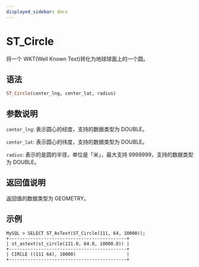 ```yaml
---
displayed_sidebar: docs
---
```


# ST_Circle



将一个 WKT(Well Known Text)转化为地球球面上的一个圆。

## 语法

```Haskell
ST_Circle(center_lng, center_lat, radius)
```

## 参数说明

`center_lng`: 表示圆心的经度，支持的数据类型为 DOUBLE。

`center_lat`: 表示圆心的纬度，支持的数据类型为 DOUBLE。

`radius`: 表示的是圆的半径，单位是「米」，最大支持 9999999，支持的数据类型为 DOUBLE。

## 返回值说明

返回值的数据类型为 GEOMETRY。

## 示例

```Plain Text
MySQL > SELECT ST_AsText(ST_Circle(111, 64, 10000));
+--------------------------------------------+
| st_astext(st_circle(111.0, 64.0, 10000.0)) |
+--------------------------------------------+
| CIRCLE ((111 64), 10000)                   |
+--------------------------------------------+
```
